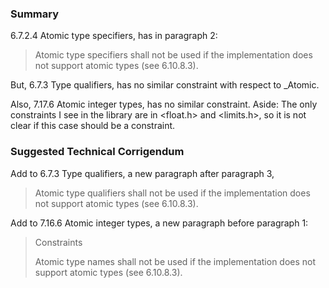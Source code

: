 ### Summary

6.7.2.4 Atomic type specifiers, has in paragraph 2:

> Atomic type specifiers shall not be used if the implementation does not support
> atomic types (see 6.10.8.3).

But, 6.7.3 Type qualifiers, has no similar constraint with respect to \_Atomic.

Also, 7.17.6 Atomic integer types, has no similar constraint. Aside: The only
constraints I see in the library are in \<float.h\> and \<limits.h\>, so it is
not clear if this case should be a constraint.

### Suggested Technical Corrigendum

Add to 6.7.3 Type qualifiers, a new paragraph after paragraph 3,

> Atomic type qualifiers shall not be used if the implementation does not support
> atomic types (see 6.10.8.3).

Add to 7.16.6 Atomic integer types, a new paragraph before paragraph 1:

> Constraints
> 
> Atomic type names shall not be used if the implementation does not support
> atomic types (see 6.10.8.3).
